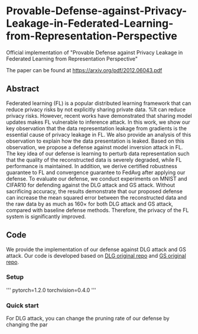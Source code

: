 # Provable-Defense-against-Privacy-Leakage-in-Federated-Learning-from-Representation-Perspective
Official implementation of "Provable Defense against Privacy Leakage in Federated Learning from Representation Perspective"

The paper can be found at https://arxiv.org/pdf/2012.06043.pdf

## Abstract

Federated learning (FL) is a popular distributed learning framework that can reduce privacy risks by not explicitly sharing private data. %It can reduce privacy risks. 
However, recent works have demonstrated that sharing model updates makes FL vulnerable to inference attack. In this work, we show our key observation that the data representation leakage from gradients is the essential cause of privacy leakage in FL. We also provide an analysis of this observation to explain how the data presentation is leaked. 
Based on this observation, we propose a defense against model inversion attack in FL. The key idea of our defense is learning to perturb data representation such that the quality of the reconstructed data is severely degraded, while FL performance is maintained. In addition, we derive certified robustness guarantee to FL and convergence guarantee to FedAvg after applying our defense. 
To evaluate our defense, we conduct experiments on MNIST and CIFAR10 for defending against the DLG attack and GS attack. Without sacrificing accuracy, the results demonstrate that our proposed defense can increase the mean squared error between the reconstructed data and the raw data by as much as 160$\times$ for both DLG attack and GS attack, compared with baseline defense methods. Therefore, the privacy of the FL system is significantly improved.

## Code

We provide the implementation of our defense against DLG attack and GS attack. Our code is developed based on [DLG original repo](https://github.com/mit-han-lab/dlg) and [GS original repo](https://github.com/JonasGeiping/invertinggradients).

### Setup

'''
pytorch=1.2.0
torchvision=0.4.0
'''

### Quick start

For DLG attack, you can change the pruning rate of our defense by changing the par
